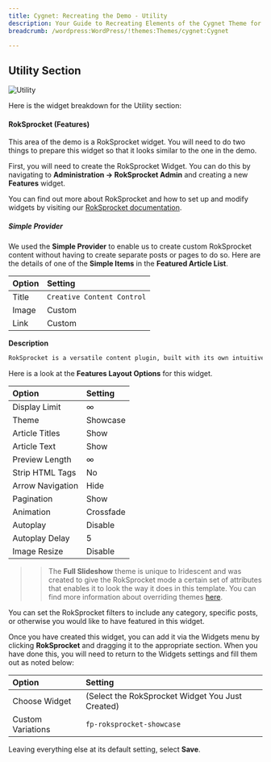 ```yaml
---
title: Cygnet: Recreating the Demo - Utility
description: Your Guide to Recreating Elements of the Cygnet Theme for WordPress
breadcrumb: /wordpress:WordPress/!themes:Themes/cygnet:Cygnet

---
```


Utility Section
-----

![Utility](assets/demo_4.jpeg)

Here is the widget breakdown for the Utility section:

#### RokSprocket (Features)

This area of the demo is a RokSprocket widget. You will need to do two things to prepare this widget so that it looks similar to the one in the demo.

First, you will need to create the RokSprocket Widget. You can do this by navigating to **Administration -> RokSprocket Admin** and creating a new **Features** widget.

You can find out more about RokSprocket and how to set up and modify widgets by visiting our [RokSprocket documentation](../../plugins/roksprocket).

##### Simple Provider

We used the **Simple Provider** to enable us to create custom RokSprocket content without having to create separate posts or pages to do so. Here are the details of one of the **Simple Items** in the **Featured Article List**.

| Option | Setting                    |
| :----- | :-----                     |
| Title  | `Creative Content Control` |
| Image  | Custom                     |
| Link   | Custom                     |

**Description**

~~~ .html
RokSprocket is a versatile content plugin, built with its own intuitive custom UI, with several layouts and themes, providing a flexible platform to control your site content.
~~~

Here is a look at the **Features Layout Options** for this widget.

| Option           | Setting   |
| :-----           | :-----    |
| Display Limit    | ∞         |
| Theme            | Showcase  |
| Article Titles   | Show      |
| Article Text     | Show      |
| Preview Length   | ∞         |
| Strip HTML Tags  | No        |
| Arrow Navigation | Hide      |
| Pagination       | Show      |
| Animation        | Crossfade |
| Autoplay         | Disable   |
| Autoplay Delay   | 5         |
| Image Resize     | Disable   |

>> The **Full Slideshow** theme is unique to Iridescent and was created to give the RokSprocket mode a certain set of attributes that enables it to look the way it does in this template. You can find more information about overriding themes [here](../../plugins/roksprocket/layout_modes.md#custom-layout-theme-overrides).

You can set the RokSprocket filters to include any category, specific posts, or otherwise you would like to have featured in this widget.

Once you have created this widget, you can add it via the Widgets menu by clicking **RokSprocket** and dragging it to the appropriate section. When you have done this, you will need to return to the Widgets settings and fill them out as noted below:

| Option            | Setting                                          |
| :-----            | :-----                                           |
| Choose Widget     | (Select the RokSprocket Widget You Just Created) |
| Custom Variations | `fp-roksprocket-showcase`                        |

Leaving everything else at its default setting, select **Save**.

